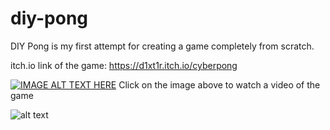 # diy-pong
DIY Pong is my first attempt for creating a game completely from scratch.

itch.io link of the game: https://d1xt1r.itch.io/cyberpong 

[![IMAGE ALT TEXT HERE](https://i.imgur.com/W1BOp7Y.png)](https://youtu.be/OlvdlyGFhyM)
Click on the image above to watch a video of the game

![alt text](https://i.imgur.com/vGuuOJU.jpg)
